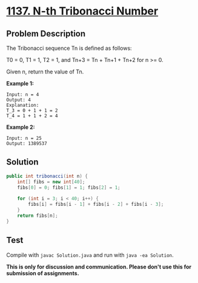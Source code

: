 # [1137. N-th Tribonacci Number][title]

## Problem Description

The Tribonacci sequence Tn is defined as follows: 

T0 = 0, T1 = 1, T2 = 1, and Tn+3 = Tn + Tn+1 + Tn+2 for n >= 0.

Given n, return the value of Tn.

**Example 1:**

```
Input: n = 4
Output: 4
Explanation:
T_3 = 0 + 1 + 1 = 2
T_4 = 1 + 1 + 2 = 4
```

**Example 2:**

```
Input: n = 25
Output: 1389537
```

## Solution

```java
public int tribonacci(int n) {
    int[] fibs = new int[40];
    fibs[0] = 0; fibs[1] = 1; fibs[2] = 1;
    
    for (int i = 3; i < 40; i++) {
        fibs[i] = fibs[i - 1] + fibs[i - 2] + fibs[i - 3];
    }
    return fibs[n];
}
```

## Test

Compile with `javac Solution.java` and run with `java -ea Solution`.

**This is only for discussion and communication. Please don't use this for submission of assignments.**

[title]: https://leetcode.com/problems/n-th-tribonacci-number/
